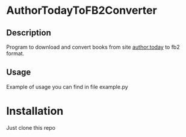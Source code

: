 # AuthorTodayToFB2Converter

## Description

Program to download and convert books from site [author.today](author.today) to
fb2 format.

## Usage

Example of usage you can find in file example.py

# Installation

Just clone this repo
